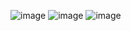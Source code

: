 ![image](https://github.com/MarcShayne-npc/BiometricLoginApp/assets/74227672/ed72ab93-2d67-4d4f-808d-f7b56291a554)
![image](https://github.com/MarcShayne-npc/BiometricLoginApp/assets/74227672/9846b7a0-855b-420c-8b53-e020d293996c)
![image](https://github.com/MarcShayne-npc/BiometricLoginApp/assets/74227672/0950e27a-9e08-492a-b066-2e3e79cd3fba)
